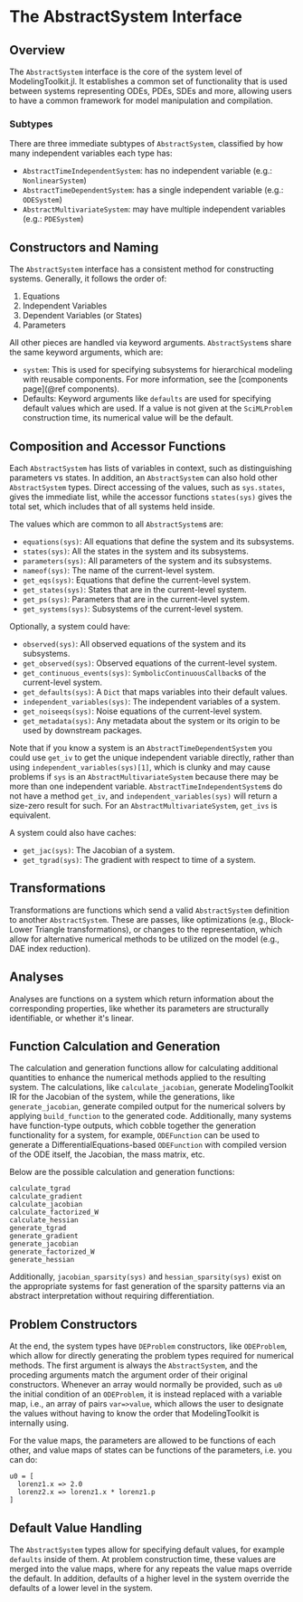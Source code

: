 # The AbstractSystem Interface

## Overview

The `AbstractSystem` interface is the core of the system level of ModelingToolkit.jl.
It establishes a common set of functionality that is used between systems
representing ODEs, PDEs, SDEs and more, allowing users to have a common framework for
model manipulation and compilation.

### Subtypes

There are three immediate subtypes of `AbstractSystem`, classified by how many independent variables each type has:
* `AbstractTimeIndependentSystem`: has no independent variable (e.g.: `NonlinearSystem`)
* `AbstractTimeDependentSystem`: has a single independent variable (e.g.: `ODESystem`)
* `AbstractMultivariateSystem`: may have multiple independent variables (e.g.: `PDESystem`)

## Constructors and Naming

The `AbstractSystem` interface has a consistent method for constructing systems.
Generally, it follows the order of:

1. Equations
2. Independent Variables
3. Dependent Variables (or States)
4. Parameters

All other pieces are handled via keyword arguments. `AbstractSystem`s share the
same keyword arguments, which are:

- `system`: This is used for specifying subsystems for hierarchical modeling with
  reusable components. For more information, see the [components page](@ref components).
- Defaults: Keyword arguments like `defaults` are used for specifying default
  values which are used. If a value is not given at the `SciMLProblem` construction
  time, its numerical value will be the default.

## Composition and Accessor Functions

Each `AbstractSystem` has lists of variables in context, such as distinguishing
parameters vs states. In addition, an `AbstractSystem` can also hold other
`AbstractSystem` types. Direct accessing of the values, such as `sys.states`,
gives the immediate list, while the accessor functions `states(sys)` gives the
total set, which includes that of all systems held inside.

The values which are common to all `AbstractSystem`s are:

- `equations(sys)`: All equations that define the system and its subsystems.
- `states(sys)`: All the states in the system and its subsystems.
- `parameters(sys)`: All parameters of the system and its subsystems.
- `nameof(sys)`: The name of the current-level system.
- `get_eqs(sys)`: Equations that define the current-level system.
- `get_states(sys)`: States that are in the current-level system.
- `get_ps(sys)`: Parameters that are in the current-level system.
- `get_systems(sys)`: Subsystems of the current-level system.

Optionally, a system could have:

- `observed(sys)`: All observed equations of the system and its subsystems.
- `get_observed(sys)`: Observed equations of the current-level system.
- `get_continuous_events(sys)`: `SymbolicContinuousCallback`s of the current-level system.
- `get_defaults(sys)`: A `Dict` that maps variables into their default values.
- `independent_variables(sys)`: The independent variables of a system.
- `get_noiseeqs(sys)`: Noise equations of the current-level system.
- `get_metadata(sys)`: Any metadata about the system or its origin to be used by downstream packages.

Note that if you know a system is an `AbstractTimeDependentSystem` you could use `get_iv` to get the 
unique independent variable directly, rather than using `independent_variables(sys)[1]`, which is clunky and may cause problems if `sys` is an `AbstractMultivariateSystem` because there may be more than one independent variable. `AbstractTimeIndependentSystem`s do not have a method `get_iv`, and `independent_variables(sys)` will return a size-zero result for such. For an `AbstractMultivariateSystem`, `get_ivs` is equivalent.

A system could also have caches:

- `get_jac(sys)`: The Jacobian of a system.
- `get_tgrad(sys)`: The gradient with respect to time of a system.

## Transformations

Transformations are functions which send a valid `AbstractSystem` definition to
another `AbstractSystem`. These are passes, like optimizations (e.g., Block-Lower
Triangle transformations), or changes to the representation, which allow for
alternative numerical methods to be utilized on the model (e.g., DAE index reduction).

## Analyses

Analyses are functions on a system which return information about the corresponding
properties, like whether its parameters are structurally identifiable, or whether
it's linear.

## Function Calculation and Generation

The calculation and generation functions allow for calculating additional
quantities to enhance the numerical methods applied to the resulting system.
The calculations, like `calculate_jacobian`, generate ModelingToolkit IR for
the Jacobian of the system, while the generations, like `generate_jacobian`,
generate compiled output for the numerical solvers by applying `build_function`
to the generated code. Additionally, many systems have function-type outputs,
which cobble together the generation functionality for a system, for example,
`ODEFunction` can be used to generate a DifferentialEquations-based `ODEFunction`
with compiled version of the ODE itself, the Jacobian, the mass matrix, etc.

Below are the possible calculation and generation functions:

```@docs
calculate_tgrad
calculate_gradient
calculate_jacobian
calculate_factorized_W
calculate_hessian
generate_tgrad
generate_gradient
generate_jacobian
generate_factorized_W
generate_hessian
```

Additionally, `jacobian_sparsity(sys)` and `hessian_sparsity(sys)`
exist on the appropriate systems for fast generation of the sparsity
patterns via an abstract interpretation without requiring differentiation.

## Problem Constructors

At the end, the system types have `DEProblem` constructors, like `ODEProblem`,
which allow for directly generating the problem types required for numerical
methods. The first argument is always the `AbstractSystem`, and the proceding
arguments match the argument order of their original constructors. Whenever an
array would normally be provided, such as `u0` the initial condition of an
`ODEProblem`, it is instead replaced with a variable map, i.e., an array of
pairs `var=>value`, which allows the user to designate the values without having
to know the order that ModelingToolkit is internally using.

For the value maps, the parameters are allowed to be functions of each other,
and value maps of states can be functions of the parameters, i.e. you can do:

```
u0 = [
  lorenz1.x => 2.0
  lorenz2.x => lorenz1.x * lorenz1.p
]
```

## Default Value Handling

The `AbstractSystem` types allow for specifying default values, for example
`defaults` inside of them. At problem construction time, these values are merged
into the value maps, where for any repeats the value maps override the default.
In addition, defaults of a higher level in the system override the defaults of
a lower level in the system.
